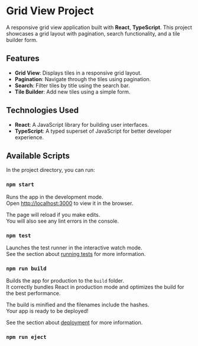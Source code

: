 # Grid View Project

A responsive grid view application built with **React**, **TypeScript**. This project showcases a grid layout with pagination, search functionality, and a tile builder form.

## Features

- **Grid View**: Displays tiles in a responsive grid layout.
- **Pagination**: Navigate through the tiles using pagination.
- **Search**: Filter tiles by title using the search bar.
- **Tile Builder**: Add new tiles using a simple form.


## Technologies Used

- **React**: A JavaScript library for building user interfaces.
- **TypeScript**: A typed superset of JavaScript for better developer experience.


## Available Scripts

In the project directory, you can run:

### `npm start`

Runs the app in the development mode.\
Open [http://localhost:3000](http://localhost:3000) to view it in the browser.

The page will reload if you make edits.\
You will also see any lint errors in the console.

### `npm test`

Launches the test runner in the interactive watch mode.\
See the section about [running tests](https://facebook.github.io/create-react-app/docs/running-tests) for more information.

### `npm run build`

Builds the app for production to the `build` folder.\
It correctly bundles React in production mode and optimizes the build for the best performance.

The build is minified and the filenames include the hashes.\
Your app is ready to be deployed!

See the section about [deployment](https://facebook.github.io/create-react-app/docs/deployment) for more information.

### `npm run eject`
